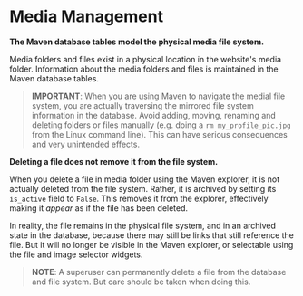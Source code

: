 # Media Management

**The Maven database tables model the physical media file system.**

Media folders and files exist in a physical location in the website's media folder.  Information about the media folders and files is maintained in the Maven database tables.  

> **IMPORTANT**: When you are using Maven to navigate the medial file system, you are actually traversing the mirrored file system information in the database.  Avoid adding, moving, renaming and deleting folders or files manually (e.g. doing a `rm my_profile_pic.jpg` from the Linux command line).  This can have serious consequences and very unintended effects.    


**Deleting a file does not remove it from the file system.**

When you delete a file in media folder using the Maven explorer, it is not actually deleted from the file system.  Rather, it is archived by setting its `is_active` field to `False`.  This removes it from the explorer, effectively making it *appear* as if the file has been deleted.  

In reality, the file remains in the physical file system, and in an archived state in the database, because there may still be links that still reference the file.  But it will no longer be visible in the Maven explorer, or selectable using the file and image selector widgets.  

> **NOTE**: A superuser can permanently delete a file from the database and file system.  But care should be taken when doing this.  

